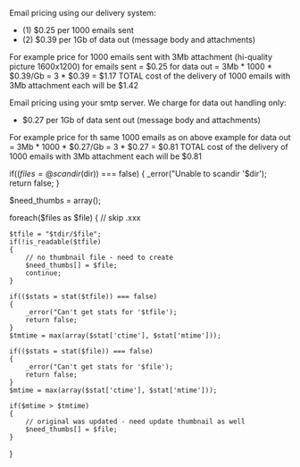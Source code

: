 Email pricing using our delivery system:
- (1) $0.25 per 1000 emails sent
- (2) $0.39 per 1Gb of data out (message body and attachments)
 
For example price for 1000 emails sent with 3Mb attachment (hi-quality picture 1600x1200)
for emails sent = $0.25
for data out = 3Mb * 1000 * $0.39/Gb = 3 * $0.39 = $1.17
TOTAL cost of the delivery of 1000 emails with 3Mb attachment each will be $1.42



Email pricing using your smtp server.
We charge for data out handling only:
- $0.27 per 1Gb of data sent out (message body and attachments)

For example price for th same 1000 emails as on above example
for data out = 3Mb * 1000 * $0.27/Gb = 3 * $0.27 = $0.81
TOTAL cost of the delivery of 1000 emails with 3Mb attachment each will be $0.81




if(($files = @scandir($dir)) === false)
{
    _error("Unable to scandir '$dir');
    return false;
}

$need_thumbs = array();

foreach($files as $file)
{
    // skip .xxx
    
    $tfile = "$tdir/$file";
    if(!is_readable($tfile)
    {
        // no thumbnail file - need to create
        $need_thumbs[] = $file;
        continue;
    }
    
    if(($stats = stat($tfile)) === false)
    {
        _error("Can't get stats for '$tfile');
        return false;
    }
    $tmtime = max(array($stat['ctime'], $stat['mtime']));
    
    if(($stats = stat($file)) === false)
    {
        _error("Can't get stats for '$file');
        return false;
    }
    $mtime = max(array($stat['ctime'], $stat['mtime']));
    
    if($mtime > $tmtime) 
    {
        // original was updated - need update thumbnail as well
        $need_thumbs[] = $file;
    }
}    
    
    
    
